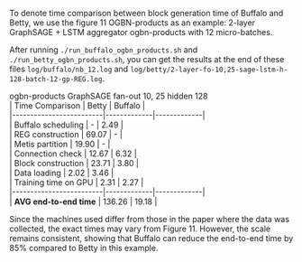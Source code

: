 To denote time comparison between block generation time of Buffalo and Betty, we use the figure 11 OGBN-products as an example: 2-layer GraphSAGE + LSTM aggregator ogbn-products with 12 micro-batches.  

After running `./run_buffalo_ogbn_products.sh` and `./run_betty_ogbn_products.sh`, you can get the results at the end of these files `log/buffalo/nb_12.log` and `log/betty/2-layer-fo-10,25-sage-lstm-h-128-batch-12-gp-REG.log`.  

ogbn-products GraphSAGE fan-out 10, 25 hidden 128  
| Time Comparison         | Betty       | Buffalo     |  
|-------------------------|-------------|-------------|  
| Buffalo scheduling       | -           | 2.49        |  
| REG construction         | 69.07       | -           |  
| Metis partition          | 19.90       | -           |  
| Connection check         | 12.67       | 6.32        |  
| Block construction       | 23.71       | 3.80        |  
| Data loading             | 2.02        | 3.46        |  
| Training time on GPU     | 2.31        | 2.27        |  
|-------------------------|-------------|-------------|  
| **AVG end-to-end time**  | 136.26      | 19.18       |
  

Since the machines used differ from those in the paper where the data was collected, the exact times may vary from Figure 11. However, the scale remains consistent, showing that Buffalo can reduce the end-to-end time by 85% compared to Betty in this example.
